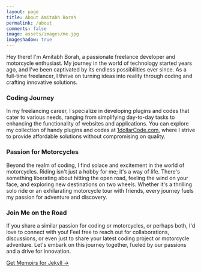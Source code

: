 ```yaml
---
layout: page
title: About Amitabh Borah 
permalink: /about
comments: false
image: assets/images/me.jpg
imageshadow: true
---
```



Hey there! I'm Amitabh Borah, a passionate freelance developer and motorcycle enthusiast. My journey in the world of technology started years ago, and I've been captivated by its endless possibilities ever since. As a full-time freelancer, I thrive on turning ideas into reality through coding and crafting innovative solutions.

### Coding Journey

In my freelancing career, I specialize in developing plugins and codes that cater to various needs, ranging from simplifying day-to-day tasks to enhancing the functionality of websites and applications. You can explore my collection of handy plugins and codes at [1dollarCode.com](https://1dollarcode.com/), where I strive to provide affordable solutions without compromising on quality.

### Passion for Motorcycles

Beyond the realm of coding, I find solace and excitement in the world of motorcycles. Riding isn't just a hobby for me; it's a way of life. There's something liberating about hitting the open road, feeling the wind on your face, and exploring new destinations on two wheels. Whether it's a thrilling solo ride or an exhilarating motorcycle tour with friends, every journey fuels my passion for adventure and discovery.

### Join Me on the Road

If you share a similar passion for coding or motorcycles, or perhaps both, I'd love to connect with you! Feel free to reach out for collaborations, discussions, or even just to share your latest coding project or motorcycle adventure. Let's embark on this journey together, fueled by our passions and a drive for innovation.

<a target="_blank" href="https://bootstrapstarter.com/jekyll-theme-memoirs/" class="btn btn-dark"> Get Memoirs for Jekyll &rarr;</a>

